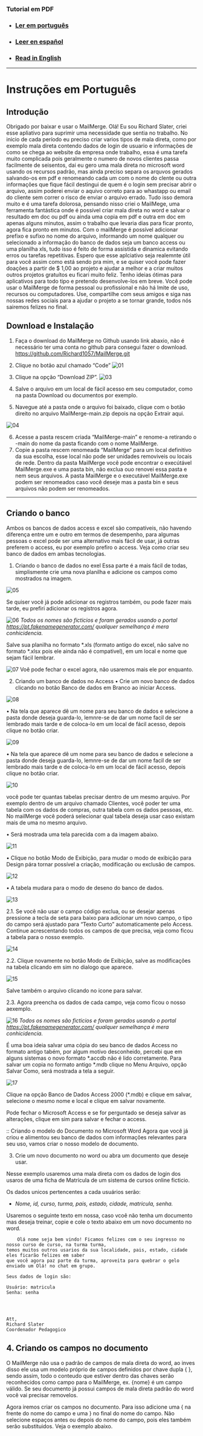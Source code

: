 ### Tutorial em PDF
- ### [Ler em português](https://github.com/Richard1057/MailMerge/blob/main/Manual/Manual%20de%20Instru%C3%A7%C3%B5es%20(PT-BR).pdf)
[https://github.com/Richard1057/MailMerge/blob/main/Manual/Manual%20de%20Instru%C3%A7%C3%B5es%20(PT-BR).pdf]:https://github.com/Richard1057/MailMerge/blob/main/Manual/Manual%20de%20Instru%C3%A7%C3%B5es%20(PT-BR).pdf
- ### [Leer en español](https://github.com/Richard1057/MailMerge/blob/main/Manual/Manual%20de%20Instru%C3%A7%C3%B5es%20(ES).pdf)
[https://github.com/Richard1057/MailMerge/blob/main/Manual/Manual%20de%20Instru%C3%A7%C3%B5es%20(ES).pdf]:https://github.com/Richard1057/MailMerge/blob/main/Manual/Manual%20de%20Instru%C3%A7%C3%B5es%20(ES).pdf
- ### [Read in English](https://github.com/Richard1057/MailMerge/blob/main/Manual/Manual%20de%20Instru%C3%A7%C3%B5es%20(EN).pdf)
[https://github.com/Richard1057/MailMerge/blob/main/Manual/Manual%20de%20Instru%C3%A7%C3%B5es%20(EN).pdf]:https://github.com/Richard1057/MailMerge/blob/main/Manual/Manual%20de%20Instru%C3%A7%C3%B5es%20(EN).pdf

---

<!-- [![CLIQUE PARA ASSISTIR UM TUTORIAL EM VÍDEO](https://img.youtube.com/vi/THkmhgI-opU/0.jpg)](https://www.youtube.com/watch?v=THkmhgI-opU) -->

# Instruções em Português
## Introdução
Obrigado por baixar e usar o MailMerge.
Olá! Eu sou Richard Slater, criei esse apliativo para suprimir uma necessidade que sentia no trabalho. No inicio de cada período eu preciso criar varios tipos de mala direta, como por exemplo mala direta contendo dados de login de usuario e informações de como se chega ao website da empresa onde trabalho, essa é uma tarefa muito complicada pois geralmente o numero de novos clientes passa facilmente de seisentos, dai eu gero uma mala direta no microsoft word usando os recursos padrão, mas ainda preciso separa os arquvos gerados salvando-os em pdf e renomeando cada um com o nome do clente ou outra informações que fique fácil destingui de quem é o login sem precisar abrir o arquivo, assim poderei enviar o aquivo correto para ao whastapp ou email do cliente sem correr o risco de enviar o arquivo errado. Tudo isso demora muito e é uma tarefa dolorosa, pensando nisso criei o MailMege, uma ferramenta fantástica onde é possível criar mala direta no word e salvar o resultado em doc ou pdf ou ainda uma copia em pdf e outra em doc em apenas alguns minutos, assim o trabalho que levaria dias para ficar pronto, agora fica pronto em minutos.
Com o mailMerge é possível adicionar prefixo e sufixo no nome do arquivo, informando um nome qualquer ou selecionado a informação do banco de dados seja um banco access ou uma planilha xls, tudo isso é feito de forma assistida e dinamica evitando erros ou tarefas repetitivas.
 Espero que esse aplciativo seja realemnte útil para você assim como está sendo pra mim, e se quiser você pode fazer doações a partir de $ 1,00 ao projeto e ajudar a melhor e a criar muitos outros projetos gratuítos eu ficari muito feliz. Tenho ideias ótimas para aplicativos para todo tipo e pretendo desenvolve-los em breve.
Você pode usar o MailMerge de forma pessoal ou profissional e não há lmite de uso, recursos ou computadores.
Use, compartilhe com seus amigos e siga nas nossas redes sociais para a ajudar o projeto a se tornar grande, todos nós sairemos felizes no final.

## Download e Instalação

1.	Faça o download do MailMerge no Github usando link abaxio, não é necessário ter uma conta no github para consegui fazer o download.
https://github.com/Richard1057/MailMerge.git

2.	Clique no botão azul chamado “Code”
![01](https://github.com/Richard1057/MailMerge/assets/7233190/6adc8160-27de-437f-a460-de83c770a3bb)

3.	Clique na opção “Download ZIP”.
![03](https://github.com/Richard1057/MailMerge/assets/7233190/6c769214-c31f-4a41-b494-1ac8f2f64cf1)

4.	Salve o arquivo em um local de fácil acesso em seu computador, como na pasta Download ou documentos por exemplo.
5.	Navegue até a pasta onde o arquivo foi baixado, clique com o botão direito no arquivo MailMerge-main.zip depois na opção Extrair aqui.

![04](https://github.com/Richard1057/MailMerge/assets/7233190/ff389e14-602f-4762-bd3f-8bae83d6ce8a)

6.	Acesse a pasta rescem criada “MailMerge-main” e renome-a retirando o -main do nome da pasta ficando com o nome MailMerge.
7.	Copie a pasta rescem renomeada “MailMerge” para um local definitivo da sua escolha, esse local não pode ser unidades removiveis ou locais de rede.
Dentro da pasta MailMerge você pode encontrar o execútável MailMerge.exe e uma pasta bin, não exclua ouo renovei essa pasta e nem seus arquivos.
A pasta MailMerge e o executável MailMerge.exe podem ser renomeados caso você deseje mas a pasta bin e seus arquivos não podem ser renomeados.

---

## Criando o banco
Ambos os bancos de dados access e excel são compatíveis, não havendo diferença entre um e outro em termos de desempenho, para algumas pessoas o excel pode ser uma alternativo mais fácil de usar, já outras preferem o access, eu por exemplo prefiro o access.
Veja como criar seu banco de dados em ambas tecnologias.

1.	Criando o banco de dados no exel
Essa parte é a mais fácil de todas, simplismente crie uma nova planilha e adicione os campos como mostrados na imagem.

![05](https://github.com/Richard1057/MailMerge/assets/7233190/d6c5e23d-e41c-46bb-8c4a-d98d2b6d4ed5)

Se quiser você já pode adicionar os registros também, ou pode fazer mais tarde, eu prefiri adicionar os registros agora.

![06](https://github.com/Richard1057/MailMerge/assets/7233190/6c3b1ba8-947d-4d77-96c2-d6f8e8066a63)
*Todos os nomes são ficticios e foram gerados usando o portal  https://pt.fakenamegenerator.com/ qualquer semelhança é mera conhicidencia.*

Salve sua planilha no formato *.xls (formato antigo do excel, não salve no formato *.xlsx pois ele ainda não é compativel), em um local e nome que sejam fácil lembrar.

![07](https://github.com/Richard1057/MailMerge/assets/7233190/203ad182-b533-4c26-abd1-2342075f8fc8)
Voê pode fechar o excel agora, não usaremos mais ele por enquanto.

2.	Criando um banco de dados no Access
•	Crie um novo banco de dados clicando no botão Banco de dados em Branco ao iniciar Access.

![08](https://github.com/Richard1057/MailMerge/assets/7233190/6fffb632-19fc-4113-9c64-1980f73ebcc5)

•	Na tela que aparece dê um nome para seu banco de dados e selecione a pasta donde deseja guarda-lo, lemnre-se de dar um nome facil de ser lembrado mais tarde e de coloca-lo em um local de fácil acesso, depois clique no botão  criar.

![09](https://github.com/Richard1057/MailMerge/assets/7233190/85821db2-ffe3-4655-9d94-13cd8c55600d)

•	Na tela que aparece dê um nome para seu banco de dados e selecione a pasta donde deseja guarda-lo, lemnre-se de dar um nome facil de ser lembrado mais tarde e de coloca-lo em um local de fácil acesso, depois clique no botão  criar.

![10](https://github.com/Richard1057/MailMerge/assets/7233190/b89473b3-6e26-418a-a945-9c70afc8f390)

você pode ter quantas tabelas precisar dentro de um mesmo arquivo. Por exemplo dentro de um arquivo chamado Clientes, você poder ter uma tabela com os dados de compras, outra tabela com os dados pessoas, etc. No mailMerge você poderá selecionar qual tabela deseja usar caso existam mais de uma no mesmo arquivo.

•	Será mostrada uma tela parecida com a da imagem abaixo.

![11](https://github.com/Richard1057/MailMerge/assets/7233190/96259e2e-08f8-4ca0-bf47-fb2b59b94ee2)

•	Clique no botão Modo de Exibição, para mudar o modo de exibição para Design pára tornar possível a criação, modificação ou exclusão de campos.

![12](https://github.com/Richard1057/MailMerge/assets/7233190/15d879b2-3bd0-4adf-a0e4-5de1ccc3f356)

•	A tabela mudara para o modo de deseno do banco de dados.

![13](https://github.com/Richard1057/MailMerge/assets/7233190/f278f17f-4fd0-4dd2-af75-3397f448bbd9)

2.1.	Se você não usar o campo código exclua, ou se desejar apenas pressione a tecla de seta para baixo para adicionar um novo campo, o tipo do campo será ajustado para “Texto Curto” automaticamente pelo Access. Continue acrescentando todos os campos de que precisa, veja como ficou a tabela para o nosso exemplo.

![14](https://github.com/Richard1057/MailMerge/assets/7233190/95ee8919-51dc-4d91-9215-e67ba4068be3)

2.2.	Clique novamente no botão Modo de Exibição, salve as modificações na tabela clicando em sim no dialogo que aparece.

![15](https://github.com/Richard1057/MailMerge/assets/7233190/c6834484-abe3-40ff-b456-93f1b28c31a8)

Salve também o arquivo clicando no icone para salvar.

2.3.	Agora preencha os dados de cada campo, veja como ficou o nosso aexemplo.

![16](https://github.com/Richard1057/MailMerge/assets/7233190/a33b8bcc-5e73-4560-93e4-a94f63f79b1d)
*Todos os nomes são ficticios e foram gerados usando o portal  https://pt.fakenamegenerator.com/ qualquer semelhança é mera conhicidencia.*

É uma boa ideia salvar uma cópia do seu banco de dados Access no formato antigo tabém, por algum motivo desconheido, percebi que em alguns sistemas o novo formato *.accdb não é lido corretamente. 
Para salvar um copia no formato antigo *.mdb clique no Menu Arquivo, opção Salvar Como, será mostrada a tela a seguir.

![17](https://github.com/Richard1057/MailMerge/assets/7233190/58db0599-799a-4bc2-b7f2-b52b47f6f99f)

Clique na opção Banco de Dados Access 2000 (*.mdb) e clique em salvar, selecione o mesmo nome e local e clique em salvar novamente.

Pode fechar o Microsoft Access e se for perguntado se deseja salvar as alterações, clique em sim para salvar e fechar o access.

:: Criando o modelo do Documento no Microsoft Word
Agora que você já criou e alimentou seu banco de dados com informações relevantes para seu uso, vamos criar o nosso modelo de documento.

3.	Crie um novo documento no word ou abra um documento que deseje usar.

Nesse exemplo usaremos uma mala direta com os dados de login dos usaros de uma ficha de Matrícula de um sistema de cursos online ficticio.

Os dados unicos pertencentes a cada usuários serão:

* *Nome, id, curso, turma, pais, estado, cidade, matricula, senha.*

Usaremos o seguinte texto em nossa, caso vcoê não tenha um documento mas deseja treinar, copie e cole o texto abaixo em um novo documento no word.
```
    Olá nome seja bem vindo! Ficamos felizes com o seu ingresso no nosso curso de curso, na turma turma,
temos muitos outros usarios da sua localidade, pais, estado, cidade eles ficarão felizes em saber
que você agora paz parte da turma, aproveita para quebrar o gelo enviado um Olá! no chat em grupo.

Seus dados de login são:

Usuário: matricula
Senha: senha




Att,
Richard Slater
Coordenador Pedagogico

```
## 4.	Criando os campos no documento
O MailMerge não usa o padrão de campos de mala direta do word, ao inves disso ele usa um modelo próprio de campos definidos por chave dupla { }, sendo assim, todo o conteudo que estiver dentro das chaves serão reconhecidos como campo para o MailMerge, 
ex. {nome} é um campo válido.
Se seu documento já possui campos de mala direta padrão do word você vai precisar removelos.

Agora iremos criar os campos no documento. Para isso adicione uma { na frente do nome do campo e uma } no final do nome do campo. Não selecione espaços antes ou depois do nome do campo, pois eles também serão substituidos. Veja o exemplo abaixo.

































